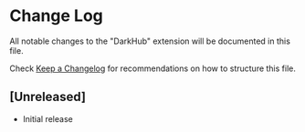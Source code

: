 # Change Log

All notable changes to the "DarkHub" extension will be documented in this file.

Check [Keep a Changelog](http://keepachangelog.com/) for recommendations on how to structure this file.

## [Unreleased]

- Initial release
